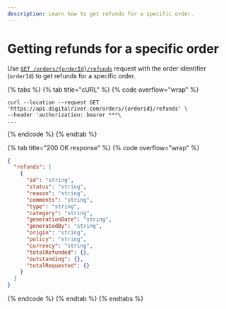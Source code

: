 ```yaml
---
description: Learn how to get refunds for a specific order.
---
```


# Getting refunds for a specific order

Use [`GET /orders/{orderId}/refunds`](https://drapi.io/commerce/test/#tag/Refund/paths/\~1orders\~1%7BorderId%7D\~1refunds/get) request with the order identifier (`orderId`) to get refunds for a specific order.

{% tabs %}
{% tab title="cURL" %}
{% code overflow="wrap" %}
```http
curl --location --request GET 'https://api.digitalriver.com/orders/{orderid}/refunds' \
--header 'authorization: bearer ***\
...
```
{% endcode %}
{% endtab %}

{% tab title="200 OK response" %}
{% code overflow="wrap" %}
```json
{
  "refunds": [
    {
      "id": "string",
      "status": "string",
      "reason": "string",
      "comments": "string",
      "type": "string",
      "category": "string",
      "generationDate": "string",
      "generatedBy": "string",
      "origin": "string",
      "policy": "string",
      "currency": "string",
      "totalRefunded": {},
      "outstanding": {},
      "totalRequested": {}
    }
  ]
}
```
{% endcode %}
{% endtab %}
{% endtabs %}
